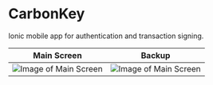 # CarbonKey
Ionic mobile app for authentication and transaction signing.

Main Screen | Backup
------------ | -------------
![Image of Main Screen](https://raw.githubusercontent.com/onchain/CarbonKey/master/www/img/main-screen.png) | ![Image of Main Screen](https://raw.githubusercontent.com/onchain/CarbonKey/master/www/img/main-screen.png)



